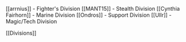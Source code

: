 [[arrnius]] - Fighter's Division
[[MANT15]] - Stealth Division
[[Cynthia Fairhorn]] - Marine Division
[[Ondros]] - Support Division
[[Ullr]] - Magic/Tech Division

[[Divisions]]